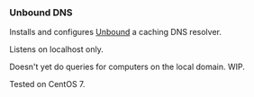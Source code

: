 ### Unbound DNS ###

Installs and configures [Unbound](https://unbound.net/) a caching DNS resolver.

Listens on localhost only.

Doesn't yet do queries for computers on the local domain. WIP.

Tested on CentOS 7.
